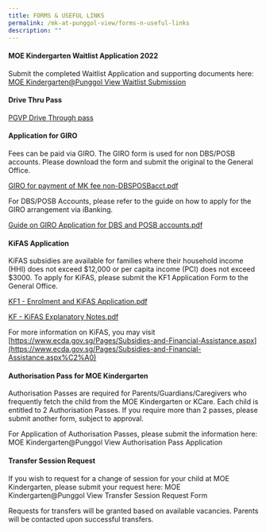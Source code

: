 ```yaml
---
title: FORMS & USEFUL LINKS
permalink: /mk-at-punggol-view/forms-n-useful-links
description: ""
---
```

#### MOE Kindergarten Waitlist Application 2022

Submit the completed Waitlist Application and supporting documents here:
[MOE Kindergarten@Punggol View Waitlist Submission](https://form.gov.sg/61e784806c89fd0012a6e47b)

#### Drive Thru Pass

[PGVP Drive Through pass](https://go.gov.sg/pvpsdrivethrupass)

#### Application for GIRO

Fees can be paid via GIRO. The GIRO form is used for non DBS/POSB accounts. Please download the form and submit the original to the General Office.

[GIRO for payment of MK fee non-DBSPOSBacct.pdf](/files/GIRO%20for%20payment%20of%20MK%20fee%20non-DBSPOSBacct.pdf)

For DBS/POSB Accounts, please refer to the guide on how to apply for the GIRO arrangement via iBanking.

[Guide on GIRO Application for DBS and POSB accounts.pdf](/files/Guide%20on%20GIRO%20Application%20for%20DBS%20and%20POSB%20accounts.pdf)

#### KiFAS Application

KiFAS subsidies are available for families where their household income (HHI) does not exceed $12,000 or per capita income (PCI) does not exceed $3000. To apply for KiFAS, please submit the KF1 Application Form to the General Office.

[KF1 - Enrolment and KiFAS Application.pdf](/files/KF1%20-%20Enrolment%20and%20KiFAS%20Application.pdf)

[KF - KiFAS Explanatory Notes.pdf](/files/KF%20-%20KiFAS%20Explanatory%20Notes.pdf)

For more information on KiFAS, you may visit [https://www.ecda.gov.sg/Pages/Subsidies-and-Financial-Assistance.aspx](https://www.ecda.gov.sg/Pages/Subsidies-and-Financial-Assistance.aspx%C2%A0)

#### Authorisation Pass for MOE Kindergarten

Authorisation Passes are required for Parents/Guardians/Caregivers who frequently fetch the child from the MOE Kindergarten or KCare. Each child is entitled to 2 Authorisation Passes. If you require more than 2 passes, please submit another form, subject to approval.

For Application of Authorisation Passes, please submit the information here:
MOE Kindergarten@Punggol View Authorisation Pass Application 

#### Transfer Session Request

If you wish to request for a change of session for your child at MOE Kindergarten, please submit your request here:
MOE Kindergarten@Punggol View Transfer Session Request Form 

Requests for transfers will be granted based on available vacancies. Parents will be contacted upon successful transfers.